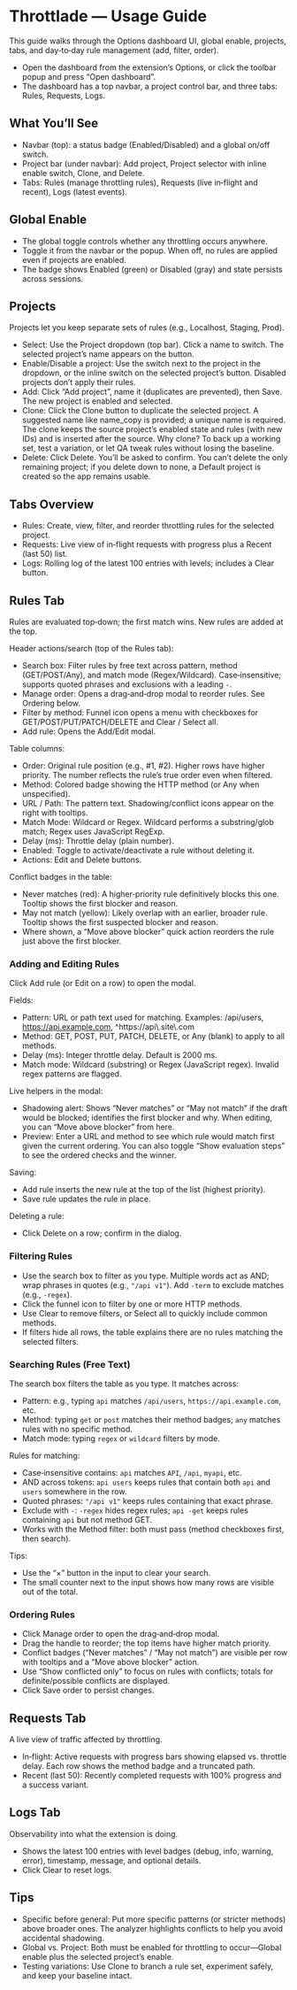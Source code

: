 # Throttlade — Usage Guide

This guide walks through the Options dashboard UI, global enable, projects, tabs, and day‑to‑day rule management (add, filter, order).

- Open the dashboard from the extension’s Options, or click the toolbar popup and press “Open dashboard”.
- The dashboard has a top navbar, a project control bar, and three tabs: Rules, Requests, Logs.

## What You’ll See

- Navbar (top): a status badge (Enabled/Disabled) and a global on/off switch.
- Project bar (under navbar): Add project, Project selector with inline enable switch, Clone, and Delete.
- Tabs: Rules (manage throttling rules), Requests (live in‑flight and recent), Logs (latest events).

## Global Enable

- The global toggle controls whether any throttling occurs anywhere.
- Toggle it from the navbar or the popup. When off, no rules are applied even if projects are enabled.
- The badge shows Enabled (green) or Disabled (gray) and state persists across sessions.

## Projects

Projects let you keep separate sets of rules (e.g., Localhost, Staging, Prod).

- Select: Use the Project dropdown (top bar). Click a name to switch. The selected project’s name appears on the button.
- Enable/Disable a project: Use the switch next to the project in the dropdown, or the inline switch on the selected project’s button. Disabled projects don’t apply their rules.
- Add: Click “Add project”, name it (duplicates are prevented), then Save. The new project is enabled and selected.
- Clone: Click the Clone button to duplicate the selected project. A suggested name like name_copy is provided; a unique name is required. The clone keeps the source project’s enabled state and rules (with new IDs) and is inserted after the source. Why clone? To back up a working set, test a variation, or let QA tweak rules without losing the baseline.
- Delete: Click Delete. You’ll be asked to confirm. You can’t delete the only remaining project; if you delete down to none, a Default project is created so the app remains usable.

## Tabs Overview

- Rules: Create, view, filter, and reorder throttling rules for the selected project.
- Requests: Live view of in‑flight requests with progress plus a Recent (last 50) list.
- Logs: Rolling log of the latest 100 entries with levels; includes a Clear button.

## Rules Tab

Rules are evaluated top‑down; the first match wins. New rules are added at the top.

Header actions/search (top of the Rules tab):
- Search box: Filter rules by free text across pattern, method (GET/POST/Any), and match mode (Regex/Wildcard). Case‑insensitive; supports quoted phrases and exclusions with a leading `-`.
- Manage order: Opens a drag‑and‑drop modal to reorder rules. See Ordering below.
- Filter by method: Funnel icon opens a menu with checkboxes for GET/POST/PUT/PATCH/DELETE and Clear / Select all.
- Add rule: Opens the Add/Edit modal.

Table columns:
- Order: Original rule position (e.g., #1, #2). Higher rows have higher priority. The number reflects the rule’s true order even when filtered.
- Method: Colored badge showing the HTTP method (or Any when unspecified).
- URL / Path: The pattern text. Shadowing/conflict icons appear on the right with tooltips.
- Match Mode: Wildcard or Regex. Wildcard performs a substring/glob match; Regex uses JavaScript RegExp.
- Delay (ms): Throttle delay (plain number).
- Enabled: Toggle to activate/deactivate a rule without deleting it.
- Actions: Edit and Delete buttons.

Conflict badges in the table:
- Never matches (red): A higher‑priority rule definitively blocks this one. Tooltip shows the first blocker and reason.
- May not match (yellow): Likely overlap with an earlier, broader rule. Tooltip shows the first suspected blocker and reason.
- Where shown, a “Move above blocker” quick action reorders the rule just above the first blocker.

### Adding and Editing Rules

Click Add rule (or Edit on a row) to open the modal.

Fields:
- Pattern: URL or path text used for matching. Examples: /api/users, https://api.example.com, ^https://api\\.site\\.com
- Method: GET, POST, PUT, PATCH, DELETE, or Any (blank) to apply to all methods.
- Delay (ms): Integer throttle delay. Default is 2000 ms.
- Match mode: Wildcard (substring) or Regex (JavaScript regex). Invalid regex patterns are flagged.

Live helpers in the modal:
- Shadowing alert: Shows “Never matches” or “May not match” if the draft would be blocked; identifies the first blocker and why. When editing, you can “Move above blocker” from here.
- Preview: Enter a URL and method to see which rule would match first given the current ordering. You can also toggle “Show evaluation steps” to see the ordered checks and the winner.

Saving:
- Add rule inserts the new rule at the top of the list (highest priority).
- Save rule updates the rule in place.

Deleting a rule:
- Click Delete on a row; confirm in the dialog.

### Filtering Rules

- Use the search box to filter as you type. Multiple words act as AND; wrap phrases in quotes (e.g., `"/api v1"`). Add `-term` to exclude matches (e.g., `-regex`).
- Click the funnel icon to filter by one or more HTTP methods.
- Use Clear to remove filters, or Select all to quickly include common methods.
- If filters hide all rows, the table explains there are no rules matching the selected filters.

### Searching Rules (Free Text)

The search box filters the table as you type. It matches across:
- Pattern: e.g., typing `api` matches `/api/users`, `https://api.example.com`, etc.
- Method: typing `get` or `post` matches their method badges; `any` matches rules with no specific method.
- Match mode: typing `regex` or `wildcard` filters by mode.

Rules for matching:
- Case‑insensitive contains: `api` matches `API`, `/api`, `myapi`, etc.
- AND across tokens: `api users` keeps rules that contain both `api` and `users` somewhere in the row.
- Quoted phrases: `"/api v1"` keeps rules containing that exact phrase.
- Exclude with `-`: `-regex` hides regex rules; `api -get` keeps rules containing `api` but not method GET.
- Works with the Method filter: both must pass (method checkboxes first, then search).

Tips:
- Use the “×” button in the input to clear your search.
- The small counter next to the input shows how many rows are visible out of the total.

### Ordering Rules

- Click Manage order to open the drag‑and‑drop modal.
- Drag the handle to reorder; the top items have higher match priority.
- Conflict badges (“Never matches” / “May not match”) are visible per row with tooltips and a “Move above blocker” action.
- Use “Show conflicted only” to focus on rules with conflicts; totals for definite/possible conflicts are displayed.
- Click Save order to persist changes.

## Requests Tab

A live view of traffic affected by throttling.
- In‑flight: Active requests with progress bars showing elapsed vs. throttle delay. Each row shows the method badge and a truncated path.
- Recent (last 50): Recently completed requests with 100% progress and a success variant.

## Logs Tab

Observability into what the extension is doing.
- Shows the latest 100 entries with level badges (debug, info, warning, error), timestamp, message, and optional details.
- Click Clear to reset logs.

## Tips

- Specific before general: Put more specific patterns (or stricter methods) above broader ones. The analyzer highlights conflicts to help you avoid accidental shadowing.
- Global vs. Project: Both must be enabled for throttling to occur—Global enable plus the selected project’s enable.
- Testing variations: Use Clone to branch a rule set, experiment safely, and keep your baseline intact.

